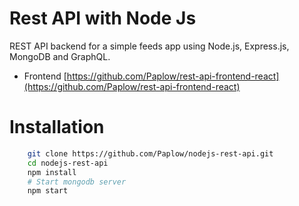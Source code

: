 # Rest API with Node Js

REST API backend for a simple feeds app using Node.js, Express.js, MongoDB and GraphQL.

- Frontend [https://github.com/Paplow/rest-api-frontend-react](https://github.com/Paplow/rest-api-frontend-react)

# Installation

```bash
    git clone https://github.com/Paplow/nodejs-rest-api.git
    cd nodejs-rest-api
    npm install
    # Start mongodb server
    npm start
```
